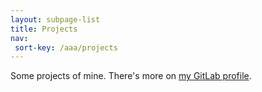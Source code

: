 ```yaml
---
layout: subpage-list
title: Projects
nav:
 sort-key: /aaa/projects
---
```


Some projects of mine.  There's more on
[my GitLab profile](https://code.s.zeid.me/).
